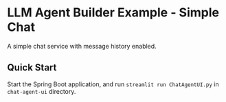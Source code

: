 # LLM Agent Builder Example - Simple Chat

A simple chat service with message history enabled.

## Quick Start

Start the Spring Boot application, and run `streamlit run ChatAgentUI.py`
in `chat-agent-ui` directory.
